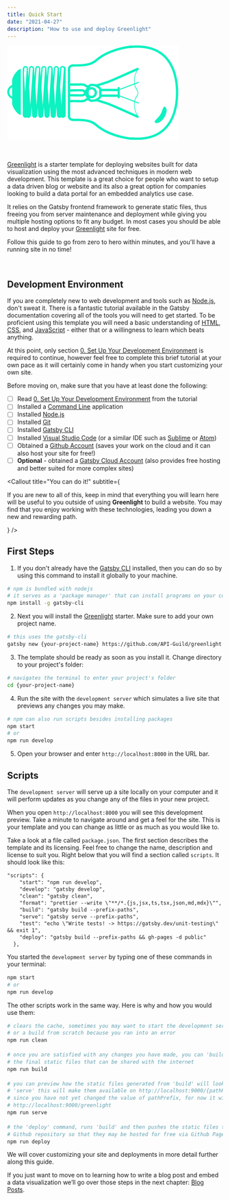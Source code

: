 ```yaml
---
title: Quick Start
date: "2021-04-27"
description: "How to use and deploy Greenlight"
---
```


![Greenlight](./greenlight-sideways.png)

<br/>

[Greenlight](/) is a starter template for deploying websites 
built for data visualization using the most advanced techniques in modern web development.
This template is a great choice for people who want to setup a data driven blog or website and its 
also a great option for companies looking to build a data portal for an embedded analytics use case.
 
It relies on the <Ext to="https://www.gatsbyjs.com/" color="has-text-gatsby">Gatsby</Ext>
frontend framework to generate static files, thus freeing you from server maintenance and deployment
while giving you multiple hosting options to fit any budget. In most cases you should be able to host
and deploy your [Greenlight](/) site for free.

Follow this guide to go from zero to hero within minutes, and you'll have a running site in no time!

<br/>

## Development Environment

If you are completely new to web development and tools such as [Node.js](https://nodejs.dev/learn), don't sweat it. There is a fantastic tutorial 
available in the <Ext to="https://www.gatsbyjs.com/docs/tutorial/part-0/" color="has-text-gatsby">Gatsby documentation</Ext> 
covering all of the tools you will need to get started. To be proficient using this template you will need a basic understanding of [HTML](https://www.w3schools.com/html/), [CSS](https://www.w3schools.com/Css/), and [JavaScript](https://www.w3schools.com/js/DEFAULT.asp) - either that or a willingness to learn which beats anything.

At this point, only section [0. Set Up Your Development Environment](https://www.gatsbyjs.com/docs/tutorial/part-0/) 
is required to continue, however feel free to complete this brief tutorial at your own pace as it will certainly come in handy when you
start customizing your own site. 

Before moving on, make sure that you have at least done the following:

- [ ] Read [0. Set Up Your Development Environment](https://www.gatsbyjs.com/docs/tutorial/part-0/) from the tutorial
- [ ] Installed a [Command Line](https://www.gatsbyjs.com/docs/tutorial/part-0/#background-knowledge) application
- [ ] Installed [Node.js](https://www.gatsbyjs.com/docs/tutorial/part-0/#nodejs)
- [ ] Installed [Git](https://www.gatsbyjs.com/docs/tutorial/part-0/#git)
- [ ] Installed [Gatsby CLI](https://www.gatsbyjs.com/docs/tutorial/part-0/#gatsby-cli)
- [ ] Installed [Visual Studio Code](https://code.visualstudio.com/) (or a similar IDE such as [Sublime](https://www.sublimetext.com/) or [Atom](https://atom.io/))
- [ ] Obtained a [Github Account](https://github.com/) (saves your work on the cloud and it can also host your site for free!)
- [ ] **Optional** - obtained a [Gatsby Cloud Account](https://www.gatsbyjs.com/dashboard/signup/) (also provides free hosting and better suited for more complex sites)

<Callout
  title="You can do it!"
  subtitle={<p>If you are new to all of this, keep in mind that everything you will learn here will be useful to you outside of using <strong>Greenlight</strong> to build a website. You may find that you enjoy working with these technologies, leading you down a new and rewarding path.</p>}
/>

## First Steps

1. If you don't already have the [Gatsby CLI](https://www.gatsbyjs.com/docs/reference/gatsby-cli/) installed, 
then you can do so by using this command to install it globally to your machine.

```bash
# npm is bundled with nodejs
# it serves as a 'package manager' that can install programs on your computer
npm install -g gatsby-cli
```

2. Next you will install the [Greenlight](/) starter. Make sure to add your own project name.

```bash
# this uses the gatsby-cli
gatsby new {your-project-name} https://github.com/API-Guild/greenlight
```

3. The template should be ready as soon as you install it. Change directory to your project's folder:

```bash
# navigates the terminal to enter your project's folder
cd {your-project-name}
```

4. Run the site with the `development server` which simulates a live site that previews any changes you may make.

```bash
# npm can also run scripts besides installing packages
npm start
# or
npm run develop
```

5. Open your browser and enter `http://localhost:8000` in the URL bar.

<Callout
  color="success"
  title="Success!"
  subtitle="Congratulations on completing the first step in this journey. Kudos to you if this was the first time you setup a development environment."
/>

## Scripts

The `development server` will serve up a site locally on your computer and it will perform updates as you change any of the files in
your new project.

When you open `http://localhost:8000` you will see this development preview. Take a minute to navigate around and get a feel for the site. 
This is your template and you can change as little or as much as you would like to. 

Take a look at a file called `package.json`. The first section describes the template and its licensing. Feel free to change the name, 
description and license to suit you. Right below that you will find a section called `scripts`. It should look like this:

```json{2,3,4,6,7,9}
"scripts": {
    "start": "npm run develop",
    "develop": "gatsby develop",
    "clean": "gatsby clean",
    "format": "prettier --write \"**/*.{js,jsx,ts,tsx,json,md,mdx}\"",
    "build": "gatsby build --prefix-paths",
    "serve": "gatsby serve --prefix-paths",
    "test": "echo \"Write tests! -> https://gatsby.dev/unit-testing\" && exit 1",
    "deploy": "gatsby build --prefix-paths && gh-pages -d public"
  },
```

You started the `development server` by typing one of these commands in your terminal:

```bash
npm start
# or
npm run develop
```

The other scripts work in the same way. Here is why and how you would use them:

```bash
# clears the cache, sometimes you may want to start the development server 
# or a build from scratch because you ran into an error
npm run clean

# once you are satisfied with any changes you have made, you can 'build'
# the final static files that can be shared with the internet
npm run build

# you can preview how the static files generated from 'build' will look by running 
# 'serve' this will make them available on http://localhost:9000/{pathPrefix}
# since you have not yet changed the value of pathPrefix, for now it will be
# http://localhost:9000/greenlight
npm run serve

# the 'deploy' command, runs 'build' and then pushes the static files to your
# Github repository so that they may be hosted for free via Github Pages
npm run deploy
```

We will cover customizing your site and deployments in more detail further along this guide.

If you just want to move on to learning how to write a blog post and embed a data visualization
we’ll go over those steps in the next chapter: [Blog Posts](/docs/blog-posts).

<!-- 
<PostNav
  next="Blog Posts and another very large title post"
  toNext="/docs/blog-posts"
  previous="Quick Start sdfsdf dfsdf dsfs dfds"
  toPrev="/docs/quick-start"
/> -->


<PostNav
  next="Blog Posts"
  toNext="/docs/blog-posts"
/>
